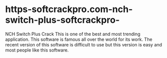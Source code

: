 # https-softcrackpro.com-nch-switch-plus-softcrackpro-
NCH Switch Plus Crack This is one of the best and most trending application. This software is famous all over the world for its work. The recent version of this software is difficult to use but this version is easy and most people like this software. 
